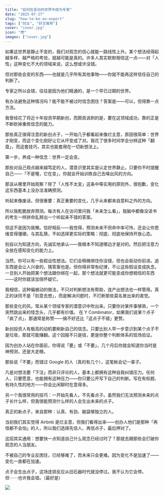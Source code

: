 ```yaml
---
title: "如何在变动的世界中成为专家"
date: "2025-07-27"
slug: "how-to-be-an-expert"
tags: ["创业", "好文推荐"]
cover: "cover.jpg"
icon: "😎"
images: ["cover.jpg"]
---
```

如果这世界是静止不变的，我们对观念的信心就能一路线性上升。某个想法经得起越多样、越严格的考验，就越可能是真的。许多人其实默默相信这一点——对「人性」这种变化不大的领域来说，这么想或许没错。



但对那些会变的东西——也就是几乎所有其他事物——你就不能再这样信任自己的判断了。



专家之所以会错，往往是因为他们精通的，是一个早已过期的世界。



有办法避免这种情况吗？能不能不被过时信念困住？答案是——可以，但得靠一点方法。



我曾经花了将近十年投资早期新创，而颇具讽刺的是，要在这领域成功，靠的正是不断砍掉重练信念的能力。



那些真正值得注意的新创点子，一开始几乎都看起来像烂主意，原因很简单：世界才刚变，而这个变化刚好让它从坏变成了对。我花了很多时间学会分辨这种「翻盘」，而这套技巧，其实也能套用在一切新想法上。



第一步，养成一种信念：世界一定会变。



那些对自己观点越来越笃定的人，潜意识里其实是认定世界静止。只要你不时提醒自己——「不是喔，它在变」，你就会开始训练自己去嗅出风的方向。



那该从哪里开始观察？除了「人性不太变」这条中等实用的原则外，很抱歉，变化这东西基本上没办法准确预测。



听起来像废话，但很重要：真正重要的变化，几乎从来都来自意料之外的方向。



所以我乾脆放弃预测。每次有人在访问里问我「未来怎么看」，我脑中都像没读书的考生一样拼命乱掰出一个听起来不错的答案。



但这不是因为我懒。恰好相反——我觉得，预测未来不但命中率可怜，还会让你思维变得僵硬。与其乱猜，不如选择更实际的策略：彻底、彻底地保持开放心态。



别自以为知道方向，先诚实地承认——我根本不知道哪边才是对的。然后把注意力全放在感知变化的能力上。



当然，你可以有一些假设性想法。它们会稍微绑住你没错，但也会驱动你前进。追东西是会让人兴奋的，猜答案也是。但你得非常有纪律，不让这些假设变成执念。
一旦别人开始把某个想法跟你绑在一起，那个想法就更可能变成你想相信的东西——这时你就该加倍怀疑它。



我相信，这种偏被动的做法，不只对判断想法有帮助，连产出想法也一样管用。真正的诀窍不是「刻意去想」，而是解决问题时，不打断那些莫名冒出来的直觉。



那些变化的风，常从某个领域专家的潜意识中吹出来。只要你对某件事够熟，一个突然跳出来的怪念头，几乎都有价值。
在 Y Combinator，如果我们说某个点子「疯了点」，那通常是称赞——搞不好还比「这点子不错」更赞。



新创投资人有极高的动机要刷新自己的信念。只要比别人早一步意识到某个点子不是垃圾，那就可能赚翻。这个回报不只是钱，更是你整个判断体系的现场验证。



因为创办人站在你面前，你得说「要」或「不要」，几个月后你就会知道你当时是神预测，还是大走眼。



那些说「不要」而错过 Google 的人（真的有几个），这笔帐会记一辈子。



凡是对想法要「下注」而非只评论的人，基本上都拥有这种自我纠错压力。任何人，只要愿意，也能拥有这种压力——你只要公开写下自己的判断。写在有标题、有持久性的地方——你会比闲聊时在意得多。



另一个我很常用的技巧：一开始先看人，不先看点子。虽然我们无法预测未来的点子长什么样，但我很能预测什么样的人会生出未来的点子。



真正的新点子，来自那种：认真、有劲、脑袋够独立的人。



当初我们其实觉得 Airbnb 是烂主意，但我们看得出来——创办人他们是那种「再怪都不会怕」的人，所以我们选择先信人、再信点子，最后押对了。



这招其实通用：想要快一点知道自己什么观念已经过时了？那就去跟那些会打破你观念的人当朋友。



不被自己的专业反困住，已经够难了，而未来只会更难。因为变化不是加速了——变化一直都在加速。



点子会生出点子，这场连锁反应从旧石器时代就没停过。我不认为它会停。
但⋯⋯也许我会错。（最好是）




![](https://prod-files-secure.s3.us-west-2.amazonaws.com/112d0858-5090-4d34-a606-b75eb8d65fd2/46476355-9cf3-4e99-9b7a-3531bc426380/1000202064.png?X-Amz-Algorithm=AWS4-HMAC-SHA256&X-Amz-Content-Sha256=UNSIGNED-PAYLOAD&X-Amz-Credential=ASIAZI2LB466UPHN4W37%2F20250911%2Fus-west-2%2Fs3%2Faws4_request&X-Amz-Date=20250911T064451Z&X-Amz-Expires=3600&X-Amz-Security-Token=IQoJb3JpZ2luX2VjEJf%2F%2F%2F%2F%2F%2F%2F%2F%2F%2FwEaCXVzLXdlc3QtMiJHMEUCIQCMBaMX9rpVUPLsvCzdVOmvdMW1s2h1%2F8YCL7401XL8SgIgOHvrbfJjkJgD0M77kSSXC1nxK6uXU%2FhNhC6Aq1yRth0q%2FwMIEBAAGgw2Mzc0MjMxODM4MDUiDOuQXbqbVJr1yXnf6ircA%2FgygQaMAUON6CeWGRy3UGr7KkVr7yydPcauTUN%2FGm%2B%2Bjwsjl7E7tpkOb%2F4asidDQqj4Pb374L%2FfFNJU8MQrP2%2FnX7KdBAkGA2BuSo8CCJzzWEZQVy1tKj3SA%2F3avujT%2BR4afHi%2FiA0c82YzGiS56GJAeq46WuyYiY1QnH63nhyyFkJ6Um3%2BAIHZqovHy3XjapbDlj1nceWGx1V2iXayBNettY5Lkr1K0JyxZnZ0hkzLuxrJ%2FcRI0dtz3CCacaKUDlsQ2MbqrugbhBJHP24HDFBaPy%2FAwoga1HFWwkLvWETGfG9fusEbzeUcyo58I7lauEu7NRBsXpq3nipELdFW0hZKEGOBoTA5afv1n4X%2BB0K8hsUiwiSFvOyCZ964tRswmAFrQP0hP991Hmrsr9vJvRaaFr5GXI5IwuaAMkD40P9qjvME3lYH2oe3dgsNyo8vhDxV0ML7DlK88Oj0T95SjijfGymZUXuXFaJpPgHTH29NJ%2FaBwctXHFbOXZISVy2GmZLzsqDIdvyjZwGfrI%2BribhvB6t9gujICFvttT5HDTHExFhfkeIjOILd0nWoi%2F77WpiJ5ONsCjHwoZTrgq6kgcsS2aSyLOFd1KhMtr8joV8FpITzxQrCNFxgklhHMO%2FYicYGOqUB2uxDb8P8BgL4hUm49WPNJUXzKnoEOLLvPFv4g3uKZBPEzrx0T15R7z8E3Pt8%2B8g%2F882lhNq3tpsSIFohgIftz6T7%2FVTi568p75TMuca72Hzyr%2BWt0SxSue4x0%2FzGm3%2BmwyhhvhTMKgZxY4V%2FptaVxs7x1fgvAuKYEdfoXz%2BN%2Fb0PNgswZfsKWi1AzM73ozurXpLgHrYKoyA19D92hq0%2FIu%2By2H7q&X-Amz-Signature=eca005d736e41463e7c2a8d3b7b20d05adb58a9438f8502f179bffa75386b2d9&X-Amz-SignedHeaders=host&x-amz-checksum-mode=ENABLED&x-id=GetObject)

